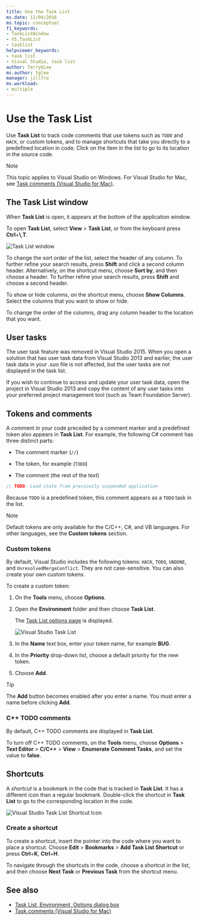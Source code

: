 ```yaml
---
title: Use the Task List
ms.date: 11/04/2016
ms.topic: conceptual
f1_keywords:
- TaskListWindow
- VS.TaskList
- tasklist
helpviewer_keywords:
- task list
- Visual Studio, task list
author: TerryGLee
ms.author: tglee
manager: jillfra
ms.workload:
- multiple
---
```

# Use the Task List

Use **Task List** to track code comments that use tokens such as `TODO` and `HACK`, or custom tokens, and to manage shortcuts that take you directly to a predefined location in code. Click on the item in the list to go to its location in the source code.

> [!NOTE]
> This topic applies to Visual Studio on Windows. For Visual Studio for Mac, see [Task comments (Visual Studio for Mac)](/visualstudio/mac/task-comments).

## The Task List window

When **Task List** is open, it appears at the bottom of the application window.

To open **Task List**, select **View** > **Task List**, or from the keyboard press **Ctrl**+**\\**,**T**.

![Task List window](../ide/media/vs2015_task_list.png)

To change the sort order of the list, select the header of any column. To further refine your search results, press **Shift** and click a second column header. Alternatively, on the shortcut menu, choose **Sort by**, and then choose a header. To further refine your search results, press **Shift** and choose a second header.

To show or hide columns, on the shortcut menu, choose **Show Columns**. Select the columns that you want to show or hide.

To change the order of the columns, drag any column header to the location that you want.

## User tasks

The user task feature was removed in Visual Studio 2015. When you open a solution that has user task data from Visual Studio 2013 and earlier, the user task data in your *.suo* file is not affected, but the user tasks are not displayed in the task list.

If you wish to continue to access and update your user task data, open the project in Visual Studio 2013 and copy the content of any user tasks into your preferred project management tool (such as Team Foundation Server).

## Tokens and comments

A comment in your code preceded by a comment marker and a predefined token also appears in **Task List**. For example, the following C# comment has three distinct parts:

- The comment marker (`//`)

- The token, for example (`TODO`)

- The comment (the rest of the text)

```csharp
// TODO: Load state from previously suspended application
```

Because `TODO` is a predefined token, this comment appears as a `TODO` task in the list.

> [!NOTE]
> Default tokens are only available for the C/C++, C#, and VB languages. For other languages, see the **Custom tokens** section.

### Custom tokens

By default, Visual Studio includes the following tokens: `HACK`, `TODO`, `UNDONE`, and `UnresolvedMergeConflict`. They are not case-sensitive. You can also create your own custom tokens.

To create a custom token:

1. On the **Tools** menu, choose **Options**.

2. Open the **Environment** folder and then choose **Task List**.

   The [Task List options page](../ide/reference/task-list-environment-options-dialog-box.md) is displayed.

   ![Visual Studio Task List](../ide/media/vs2015_task_list_options.png)

3. In the **Name** text box, enter your token name, for example **BUG**.

4. In the **Priority** drop-down list, choose a default priority for the new token.

5. Choose **Add**.

> [!TIP]
> The **Add** button becomes enabled after you enter a name. You must enter a name before clicking **Add**.

### C++ TODO comments

By default, C++ TODO comments are displayed in **Task List**.

To turn off C++ TODO comments, on the **Tools** menu, choose **Options** > **Text Editor** > **C/C++** > **View** > **Enumerate Comment Tasks**, and set the value to **false**.

## Shortcuts

A *shortcut* is a bookmark in the code that is tracked in **Task List**. It has a different icon than a regular bookmark. Double-click the shortcut in **Task List** to go to the corresponding location in the code.

![Visual Studio Task List Shortcut Icon](../ide/media/vs2015_task_list_bookmark.png)

### Create a shortcut

To create a shortcut, insert the pointer into the code where you want to place a shortcut. Choose **Edit** > **Bookmarks** > **Add Task List Shortcut** or press **Ctrl**+**K**, **Ctrl**+**H**.

To navigate through the shortcuts in the code, choose a shortcut in the list, and then choose **Next Task** or **Previous Task** from the shortcut menu.

## See also

- [Task List, Environment, Options dialog box](../ide/reference/task-list-environment-options-dialog-box.md)
- [Task comments (Visual Studio for Mac)](/visualstudio/mac/task-comments)
